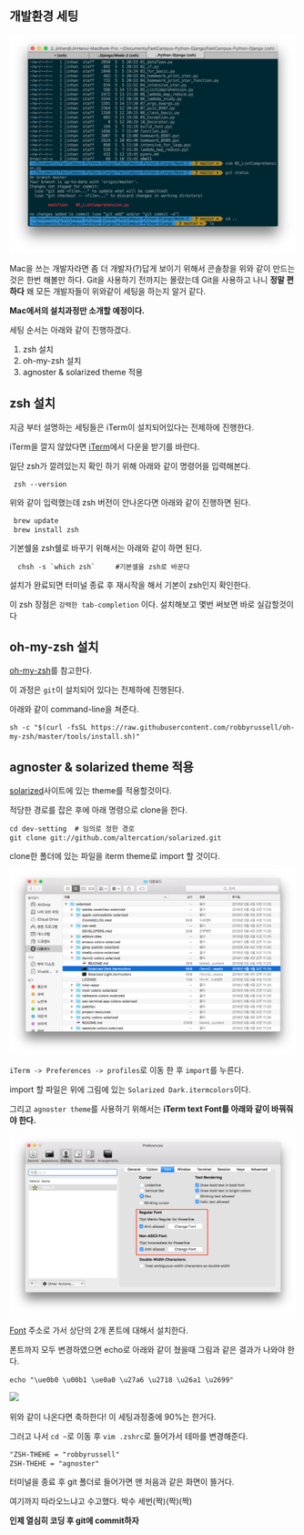 ## 개발환경 세팅

![iterm.png](images/iterm.png)

Mac을 쓰는 개발자라면 좀 더 개발자(?)답게 보이기 위해서 콘솔창을 위와 같이 만드는것은 한번 해볼만 하다.
Git을 사용하기 전까지는 몰랐는데 Git을 사용하고 나니 **정말 편하다** 왜 모든 개발자들이 위와같이 세팅을 하는지 알거 같다.

**Mac에서의 설치과정만 소개할 예정이다.**

세팅 순서는 아래와 같이 진행하겠다.<br>
1. zsh 설치<br>
2. oh-my-zsh 설치<br>
3. agnoster & solarized theme 적용


## zsh 설치

지금 부터 설명하는 세팅들은 iTerm이 설치되어있다는 전제하에 진행한다.

iTerm을 깔지 않았다면 [iTerm](https://www.iterm2.com/downloads.html)에서 다운을 받기를 바란다.

일단 zsh가 깔려있는지 확인 하기 위해 아래와 같이 명령어을 입력해본다.
```
 zsh --version
```
위와 같이 입력했는데 zsh 버전이 안나온다면 아래와 같이 진행하면 된다.
```
 brew update 
 brew install zsh
```

기본쉘을 zsh쉘로 바꾸기 위해서는 아래와 같이 하면 된다.
```linux
  chsh -s `which zsh`     #기본셀을 zsh로 바꾼다
```

설치가 완료되면 터미널 종료 후 재시작을 해서 기본이 zsh인지 확인한다.

이 zsh 장점은 `강력한 tab-completion` 이다. 설치해보고 몇번 써보면 바로 실감할것이다


## oh-my-zsh 설치

[oh-my-zsh](https://github.com/robbyrussell/oh-my-zsh)를 참고한다.

이 과정은 `git`이 설치되어 있다는 전제하에 진행된다.

아래와 같이 command-line을 쳐준다.

```
sh -c "$(curl -fsSL https://raw.githubusercontent.com/robbyrussell/oh-my-zsh/master/tools/install.sh)"
```

## agnoster & solarized theme 적용

[solarized](http://ethanschoonover.com/solarized)사이트에 있는 theme를 적용할것이다.

적당한 경로를 잡은 후에 아래 명령으로 clone을 한다.

```
cd dev-setting  # 임의로 정한 경로
git clone git://github.com/altercation/solarized.git
```

clone한 폴더에 있는 파일을 iterm theme로 import 할 것이다.

![](images/iterm_theme.png)

`iTerm -> Preferences -> profiles`로 이동 한 후 `import`를 누른다.

import 할 파일은 위에 그림에 있는 `Solarized Dark.itermcolors`이다.

그리고 `agnoster theme`를 사용하기 위해서는 **iTerm text Font를 아래와 같이 바꿔줘야 한다.**

![](images/font.png)

[Font](https://gist.github.com/qrush/1595572) 주소로 가서 상단의 2개 폰트에 대해서 설치한다.

폰트까지 모두 변경하였으면 echo로 아래와 같이 쳤을때 그림과 같은 결과가 나와야 한다.

`echo "\ue0b0 \u00b1 \ue0a0 \u27a6 \u2718 \u26a1 \u2699"`

![](https://gist.githubusercontent.com/agnoster/3712874/raw/characters.png)

위와 같이 나온다면 축하한다! 이 세팅과정중에 90%는 한거다.

그러고 나서 `cd ~`로 이동 후 `vim .zshrc`로 들어가서 테마를 변경해준다.

```
"ZSH-THEHE = "robbyrussell"
ZSH-THEHE = "agnoster"
```

터미널을 종료 후 git 폴더로 들어가면 맨 처음과 같은 화면이 뜰거다.

여기까지 따라오느냐고 수고했다. 박수 세번(짝)(짝)(짝)

**인제 열심히 코딩 후 git에 commit하자**
